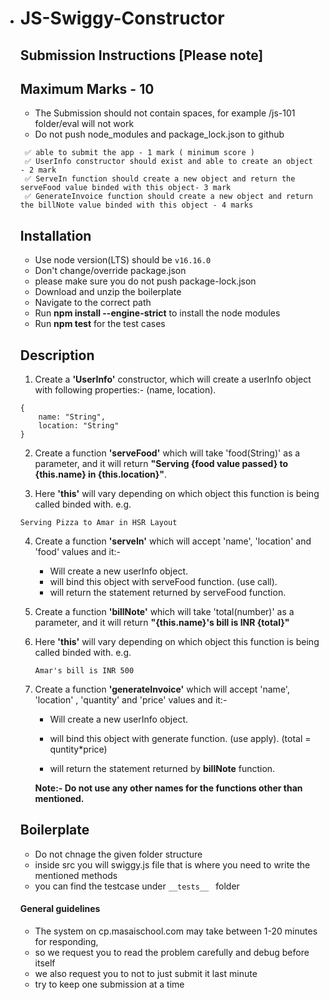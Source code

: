 - # JS-Swiggy-Constructor

  ## Submission Instructions [Please note]

  ## Maximum Marks - 10

  - The Submission should not contain spaces, for example /js-101 folder/eval will not work
  - Do not push node_modules and package_lock.json to github

  ```
   ✅ able to submit the app - 1 mark ( minimum score )
   ✅ UserInfo constructor should exist and able to create an object - 2 mark
   ✅ ServeIn function should create a new object and return the serveFood value binded with this object- 3 mark
   ✅ GenerateInvoice function should create a new object and return the billNote value binded with this object - 4 marks
  ```

  ## Installation

  - Use node version(LTS) should be `v16.16.0`
  - Don't change/override package.json
  - please make sure you do not push package-lock.json
  - Download and unzip the boilerplate
  - Navigate to the correct path
  - Run **npm install --engine-strict** to install the node modules
  - Run **npm test** for the test cases

  ## Description

  1. Create a **'UserInfo'** constructor, which will create a userInfo object with following properties:- (name, location).

  ```
  {
      name: "String",
      location: "String"
  }
  ```

  2. Create a function **'serveFood'** which will take 'food(String)' as a parameter, and it will return **"Serving {food value passed} to {this.name} in {this.location}"**.

  3. Here **'this'** will vary depending on which object this function is being called binded with. e.g.

  ```
  Serving Pizza to Amar in HSR Layout
  ```

  4. Create a function **'serveIn'** which will accept 'name', 'location' and 'food' values and it:-

     - Will create a new userInfo object.
     - will bind this object with serveFood function. (use call).
     - will return the statement returned by serveFood function.

  5. Create a function **'billNote'** which will take 'total(number)' as a parameter, and it will return **"{this.name}'s bill is INR {total}"**

  6. Here **'this'** will vary depending on which object this function is being called binded with. e.g.

     ```
     Amar's bill is INR 500
     ```

  7. Create a function **'generateInvoice'** which will accept 'name', 'location' , 'quantity' and 'price' values and it:-

     - Will create a new userInfo object.

     - will bind this object with generate function. (use apply). (total = quntity\*price)

     - will return the statement returned by **billNote** function.

     **Note:- Do not use any other names for the functions other than mentioned.**

     ####

  ## Boilerplate

  - Do not chnage the given folder structure
  - inside src you will swiggy.js file that is where you need to write the mentioned methods
  - you can find the testcase under `__tests__ ` folder

  #### General guidelines

  - The system on cp.masaischool.com may take between 1-20 minutes for responding,
  - so we request you to read the problem carefully and debug before itself
  - we also request you to not to just submit it last minute
  - try to keep one submission at a time
